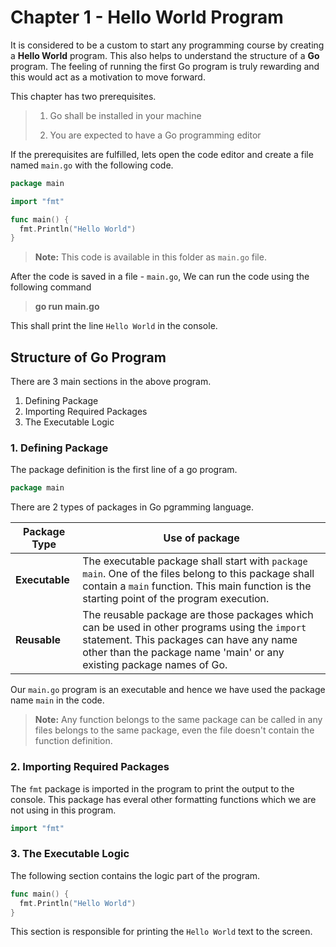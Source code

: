 # Chapter 1 - Hello World Program

It is considered to be a custom to start any programming course by creating a **Hello World** program. This also helps to understand the structure of a **Go** program. The feeling of running the first Go program is truly rewarding and this would act as a motivation to move forward.

This chapter has two prerequisites.

> 1.  Go shall be installed in your machine
>
> 2.  You are expected to have a Go programming editor

If the prerequisites are fulfilled, lets open the code editor and create a file named `main.go` with the following code.

```go
package main

import "fmt"

func main() {
  fmt.Println("Hello World")
}
```

> **Note:**
> This code is available in this folder as `main.go` file.

After the code is saved in a file - `main.go`, We can run the code using the following command

> **go run main.go**

This shall print the line `Hello World` in the console.

## Structure of Go Program

There are 3 main sections in the above program.

1. Defining Package
2. Importing Required Packages
3. The Executable Logic

### 1. Defining Package

The package definition is the first line of a go program.

```go
package main
```

There are 2 types of packages in Go pgramming language.

| Package Type   | Use of package                                                                                                                                                                                                    |
| -------------- | ----------------------------------------------------------------------------------------------------------------------------------------------------------------------------------------------------------------- |
| **Executable** | The executable package shall start with `package main`. One of the files belong to this package shall contain a `main` function. This main function is the starting point of the program execution.               |
| **Reusable**   | The reusable package are those packages which can be used in other programs using the `import` statement. This packages can have any name other than the package name 'main' or any existing package names of Go. |

Our `main.go` program is an executable and hence we have used the package name `main` in the code.

> **Note:**
> Any function belongs to the same package can be called in any files belongs to the same package, even the file doesn't contain the function definition.

### 2. Importing Required Packages

The `fmt` package is imported in the program to print the output to the console. This package has everal other formatting functions which we are not using in this program.

```go
import "fmt"
```

### 3. The Executable Logic

The following section contains the logic part of the program.

```go
func main() {
  fmt.Println("Hello World")
}
```

This section is responsible for printing the `Hello World` text to the screen.
